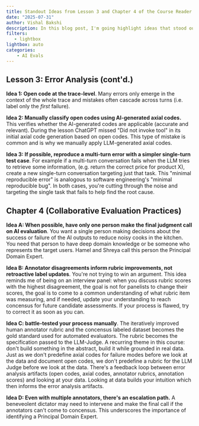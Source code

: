 ```yaml
---
title: Standout Ideas from Lesson 3 and Chapter 4 of the Course Reader from the AI Evals Course
date: "2025-07-31"
author: Vishal Bakshi
description: In this blog post, I'm going highlight ideas that stood out to me from the third lesson (Error Analysis, cont'd.) and Chapter 4 (Collaborative Evaluation Practices) of the AI evals course by Hamel Husain and Shreya Shankar.
filters:
   - lightbox
lightbox: auto
categories:
    - AI Evals
---
```


## Lesson 3: Error Analysis (cont'd.)

**Idea 1: Open code at the trace-level**. Many errors only emerge in the context of the whole trace and mistakes often cascade across turns (i.e. label only the _first_ failure).

**Idea 2: Manually classify open codes using AI-generated axial codes.** This verifies whether the AI-generated codes are applicable (accurate and relevant). During the lesson ChatGPT missed "Did not invoke tool" in its initial axial code generation based on open codes. This type of mistake is common and is why we manually apply LLM-generated axial codes.

**Idea 3: If possible, reproduce a multi-turn error with a simpler single-turn test case**. For example if a multi-turn conversation fails when the LLM tries to retrieve some information, (e.g. return the correct price for product X), create a new single-turn conversation targeting just that task. This "minimal reproducible error" is analogous to software engineering's "minimal reproducible bug". In both cases, you're cutting through the noise and targeting the single task that fails to help find the root cause.

## Chapter 4 (Collaborative Evaluation Practices)

**Idea A: When possible, have only one person make the final judgment call on AI evaluation**.  You want a single person making decisions about the success or failure of the AI outputs to reduce noisy cooks in the kitchen. You need that person to have deep domain knowledge or be someone who represents the target users. Hamel and Shreya call this person the Principal Domain Expert.

**Idea B: Annotator disagreements inform rubric improvements, not retroactive label updates**. You're not trying to win an argument. This idea reminds me of being on an interview panel: when you discuss rubric scores with the highest disagreement, the goal is not for panelists to change their scores, the goal is to come to a common understanding of what rubric item was measuring, and if needed, update your understanding to reach concensus for future candidate assessments. If your process is flawed, try to correct it as soon as you can.

**Idea C: battle-tested your process manually**. The iteratively improved human annotator rubric and the concensus labeled dataset becomes the gold standard used for automated evaluators. The rubric becomes the specification passed to the LLM-Judge. A recurring theme in this course: don't build something in the abstract, build it while grounded in real data. Just as we don't predefine axial codes for failure modes before we look at the data and document open codes, we don't predefine a rubric for the LLM Judge before we look at the data. There's a feedback loop between error analysis artifacts (open codes, axial codes, annotator rubrics, annotation scores) and looking at your data. Looking at data builds your intuition which then informs the error analysis artifacts.

**Idea D: Even with multiple annotators, there's an escalation path.** A beneveolent dictator may need to intervene and make the final call if the annotators can't come to concensus. This underscores the importance of identifying a Principal Domain Expert.